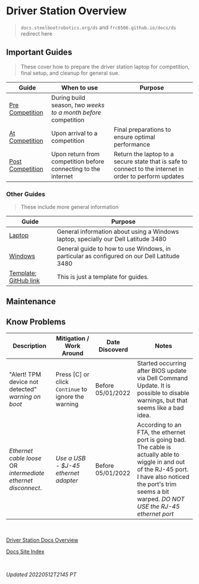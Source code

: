 # Driver Station Overview

> `docs.steelbootrobotics.org/ds` and `frc6506.github.io/docs/ds` redirect here

## Important Guides

> These cover how to prepare the driver station laptop for competition, final setup, and cleanup for general sue.

| Guide | When to use | Purpose |
|---|---|---|
| [Pre Competition](/guides/preCompetition) | During build season, _two weeks to a month before_ competition |
| [At Competition](/guides/atCompetition) | Upon arrival to a competition | Final preparations to ensure optimal performance |
| [Post Competition](/guides/postCompetition) | Upon return from competition before connecting to the internet | Return the laptop to a secure state that is safe to connect to the internet in order to perform updates |

### Other Guides

> These include more general information

| Guide | Purpose |
|---|---|
| [Laptop](/guides/laptop) | General information about using a Windows laptop, specially our Dell Latitude 3480 |
| [Windows](/guides/windows) | General guide to how to use Windows, in particular as configured on our Dell Latitude 3480 |
| [Template](/guides/template); [GitHub link](https://github.com/frc6506/docs/blob/master/driverStation/guides/template.md) | This is just a template for guides. |

## Maintenance

## Know Problems

| Description | Mitigation / Work Around | Date Discoverd | Notes |
|---|---|---|---|
| "Alert! TPM device not detected" _warning on boot_ | Press [C] or click `Continue` to ignore the warning | Before 05/01/2022 | Started occurring after BIOS update via Dell Command Update.  It is possible to disable warnings, but that seems like a bad idea. |
| _Ethernet cable loose_ OR _intermediate ethernet disconnect_. | _Use a USB - $J-45 ethernet adapter_ | Before 05/01/2022 | According to an FTA, the ethernet port is going bad.  The cable is actually able to wiggle in and out of the RJ-45 port.  I have also noticed the port's trim seems a bit warped.  _DO NOT USE the RJ-45 ethernet port_ |

<br>

[Driver Station Docs Overview](https://frc6506.github.io/docs/driverStation/overview)

[Docs Site Index](https://frc6506.github.io/docs/index)

<br>

_Updated 20220512T2145 PT_

